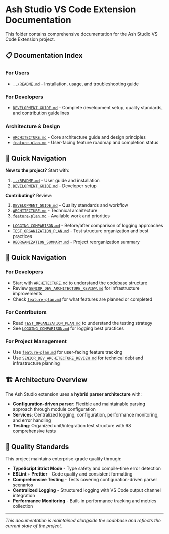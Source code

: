 # Ash Studio VS Code Extension Documentation

This folder contains comprehensive documentation for the Ash Studio VS Code Extension project.

## 📋 Documentation Index

### **For Users**

- [`../README.md`](../README.md) - Installation, usage, and troubleshooting guide

### **For Developers**

- [`DEVELOPMENT_GUIDE.md`](./DEVELOPMENT_GUIDE.md) - Complete development setup, quality standards,
  and contribution guidelines

### **Architecture & Design**

- [`ARCHITECTURE.md`](./ARCHITECTURE.md) - Core architecture guide and design principles
- [`feature-plan.md`](./feature-plan.md) - User-facing feature roadmap and completion status

## 🚀 Quick Navigation

**New to the project?** Start with:

1. [`../README.md`](../README.md) - User guide and installation
2. [`DEVELOPMENT_GUIDE.md`](./DEVELOPMENT_GUIDE.md) - Developer setup

**Contributing?** Review:

1. [`DEVELOPMENT_GUIDE.md`](./DEVELOPMENT_GUIDE.md) - Quality standards and workflow
2. [`ARCHITECTURE.md`](./ARCHITECTURE.md) - Technical architecture
3. [`feature-plan.md`](./feature-plan.md) - Available work and priorities

- [`LOGGING_COMPARISON.md`](./LOGGING_COMPARISON.md) - Before/after comparison of logging approaches
- [`TEST_ORGANIZATION_PLAN.md`](./TEST_ORGANIZATION_PLAN.md) - Test structure organization and best
  practices
- [`REORGANIZATION_SUMMARY.md`](./REORGANIZATION_SUMMARY.md) - Project reorganization summary

## 🎯 Quick Navigation

### **For Developers**

- Start with [`ARCHITECTURE.md`](./ARCHITECTURE.md) to understand the codebase structure
- Review [`SENIOR_DEV_ARCHITECTURE_REVIEW.md`](./SENIOR_DEV_ARCHITECTURE_REVIEW.md) for
  infrastructure improvements
- Check [`feature-plan.md`](./feature-plan.md) for what features are planned or completed

### **For Contributors**

- Read [`TEST_ORGANIZATION_PLAN.md`](./TEST_ORGANIZATION_PLAN.md) to understand the testing strategy
- See [`LOGGING_COMPARISON.md`](./LOGGING_COMPARISON.md) for logging best practices

### **For Project Management**

- Use [`feature-plan.md`](./feature-plan.md) for user-facing feature tracking
- Use [`SENIOR_DEV_ARCHITECTURE_REVIEW.md`](./SENIOR_DEV_ARCHITECTURE_REVIEW.md) for technical debt
  and infrastructure planning

## 🏗️ Architecture Overview

The Ash Studio extension uses a **hybrid parser architecture** with:

- **Configuration-driven parser**: Flexible and maintainable parsing approach through module
  configuration
- **Services**: Centralized logging, configuration, performance monitoring, and error handling
- **Testing**: Organized unit/integration test structure with 68 comprehensive tests

## 🚀 Quality Standards

This project maintains enterprise-grade quality through:

- **TypeScript Strict Mode** - Type safety and compile-time error detection
- **ESLint + Prettier** - Code quality and consistent formatting
- **Comprehensive Testing** - Tests covering configuration-driven parser scenarios
- **Centralized Logging** - Structured logging with VS Code output channel integration
- **Performance Monitoring** - Built-in performance tracking and metrics collection

---

_This documentation is maintained alongside the codebase and reflects the current state of the
project._
